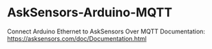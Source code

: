 # AskSensors-Arduino-MQTT
Connect Arduino Ethernet to AskSensors Over MQTT
Documentation: https://asksensors.com/doc/Documentation.html
